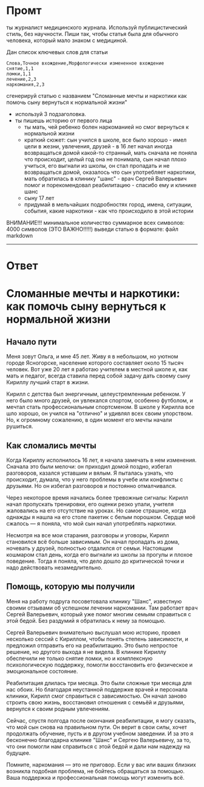 # Промт

ты журналист медицинского журнала. Используй публицистический стиль, без научности. Пиши так, чтобы статья была для обычного человека, который мало знаком с медициной.

Дан список ключевых слов для статьи
```
Слова,Точное вхождение,Морфологически измененное вхождение
снятие,1,1 	
ломки,1,1 	
лечение,2,3 	
наркомания,2,3
```

сгенерируй статью с названием "Сломанные мечты и наркотики как помочь сыну вернуться к нормальной жизни"
- используй 3 подзаголовка.
- ты пишешь историю от первого лица
  - ты мать, чей ребенко болен наркоманией но смог вернуться к нормальной жизни
  - краткий сюжет: сын учился в школе, все было хорошо - имел цели в жезни, увлечения, друзей - в 16 лет начал иногда возвращаться домой какой-то странный, мать сначала не поняла что происходит, целый год она не понимала, сын начал плохо учиться, его выгнали из школы, он стал пропадать и не возвращаться домой, оказалось что сын употребляет наркотики, мать обратилась в клинику "шанс" - врач Сергей Валерьевич помог и порекомендовал реабилитацию - спасибо ему и клинике шанс
  - сыну 17 лет
  - придумай в мельчайших подробностях город, имена, ситуации, события, какие наркотики - как что происходило в этой истории 


ВНИМАНИЕ!!! минимальное количество суммарное всех символов: 4000 символов (ЭТО ВАЖНО!!!!!)
выведи статью в формате: файл markdown

---


# Ответ


# Сломанные мечты и наркотики: как помочь сыну вернуться к нормальной жизни

## Начало пути

Меня зовут Ольга, и мне 45 лет. Живу я в небольшом, но уютном городе Ясногорске, население которого составляет около 15 тысяч человек. Вот уже 20 лет я работаю учителем в местной школе и, как мать и педагог, всегда ставила перед собой задачу дать своему сыну Кириллу лучший старт в жизни.

Кирилл с детства был энергичным, целеустремленным ребенком. У него было много друзей, он увлекался спортом, особенно футболом, и мечтал стать профессиональным спортсменом. В школе у Кирилла все шло хорошо, он учился на "отлично" и удивлял всех своим упорством. Но, к огромному сожалению, в один момент его мечты начали рушиться.

## Как сломались мечты

Когда Кириллу исполнилось 16 лет, я начала замечать в нем изменения. Сначала это были мелочи: он приходил домой поздно, избегал разговоров, казался уставшим и вялым. Я пыталась узнать, что происходит, думала, что у него проблемы в учебе или конфликты с друзьями. Но он избегал разговоров и постоянно отмалчивался.

Через некоторое время начались более тревожные сигналы: Кирилл начал пропускать тренировки, его оценки резко упали, учителя жаловались на его отсутствие на уроках. Но самое страшное, когда однажды я нашла на его столе пакетик с белым порошком. Сердце моё сжалось — я поняла, что мой сын начал употреблять наркотики.

Несмотря на все мои старания, разговоры и уговоры, Кирилл становился всё больше зависимым. Он начал пропадать из дома, ночевать у друзей, полностью отдалился от семьи. Настоящим кошмаром стал день, когда его выгнали из школы за прогулы и плохое поведение. Тогда я поняла, что дело дошло до критической точки и надо действовать незамедлительно.

## Помощь, которую мы получили

Меня на работу подруга посоветовала клинику "Шанс", известную своими отзывами об успешном лечении наркомании. Там работает врач Сергей Валерьевич, который уже помог многим семьям справиться с этой бедой. Без раздумий я обратилась к нему за помощью.

Сергей Валерьевич внимательно выслушал мою историю, провел несколько сессий с Кириллом, чтобы понять степень зависимости, и предложил отправить его на реабилитацию. Это было непростое решение, но другого выхода я не видела. В клинике Кириллу обеспечили не только снятие ломки, но и комплексную психологическую поддержку, помогли восстановить его физическое и эмоциональное состояние.

Реабилитация длилась три месяца. Это были сложные три месяца для нас обоих. Но благодаря неустанной поддержке врачей и персонала клиники, Кирилл смог справиться с зависимостью. Он начал заново строить свою жизнь, восстановил отношения с семьёй и друзьями, вернулся к своим родным увлечениям.

Сейчас, спустя полгода после окончания реабилитации, я могу сказать, что мой сын снова на правильном пути. Он верит в свои силы, хочет продолжать обучение, пусть и в другом учебном заведении. И за это я бесконечно благодарна клинике "Шанс" и Сергею Валерьевичу, за то, что они помогли нам справиться с этой бедой и дали нам надежду на будущее.

Помните, наркомания — это не приговор. Если у вас или ваших близких возникла подобная проблема, не бойтесь обращаться за помощью. Ваша поддержка и профессиональная помощь могут изменить всё.
